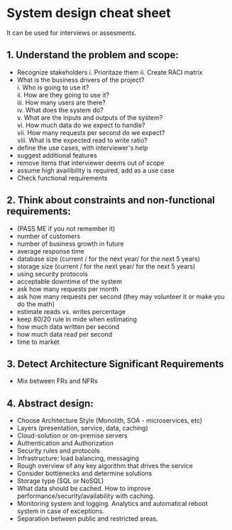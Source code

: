 # System design cheat sheet 

It can be used for interviews or assesments.

## 1. Understand the problem and scope:
- Recognize stakeholders
i. Prioritaze them
ii. Create RACI matrix
- What is the business drivers of the project? <br>
i. Who is going to use it? <br>
ii. How are they going to use it? <br>
iii. How many users are there? <br>
iv. What does the system do? <br>
v. What are the inputs and outputs of the system? <br>
vi. How much data do we expect to handle? <br>
vii. How many requests per second do we expect? <br>
viii. What is the expected read to write ratio? <br>
- define the use cases, with interviewer's help
- suggest additional features
- remove items that interviewer deems out of scope
- assume high availibility is required, add as a use case
- Check functional requirements <br>

## 2. Think about constraints and non-functional requirements:
- (PASS ME if you not remember it)
- number of customers
- number of business growth in future
- average response time
- database size (current / for the next year/ for the next 5 years)
- storage size (current / for the next year/ for the next 5 years)
- using security protocols
- acceptable downtime of the system
- ask how many requests per month
- ask how many requests per second (they may volunteer it or make you do the math)
- estimate reads vs. writes percentage
- keep 80/20 rule in mide when estimating
- how much data written per second
- how much data read per second
- time to market

## 3. Detect Architecture Significant Requirements
- Mix between FRs and NFRs

## 4. Abstract design:
- Choose Architecture Style (Monolith, SOA - microservices, etc)
- Layers (presentation, service, data, caching)
- Cloud-solution or on-premise servers
- Authentication and Authorization	
- Security rules and protocols
- Infrastructure: load balancing, messaging
- Rough overview of any key algorithm that drives the service
- Consider bottlenecks and determine solutions
- Storage type (SQL or NoSQL)
- What data should be cached. How to improve performance/security/availability with caching.
- Monitoring system and logging. Analytics and automatical reboot system in case of exceptions.
- Separation between public and restricted areas.
